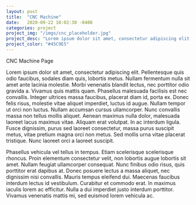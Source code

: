 ```yaml
---
layout: post
title:  "CNC Machine"
date:   2020-09-22 10:02:30 -0400
categories: project
project_img: "/imgs/cnc_placeholder.jpg"
project_desc: "Lorem ipsum dolor sit amet, consectetur adipiscing elit. Ut dolor metus, molestie ac quam vitae, vulputate congue felis. Etiam dictum neque ante, ac efficitur sapien commodo non. Quisque et venenatis risus, non interdum dui."
project_color: "#45C9E5"
---
```


CNC Machine Page

Lorem ipsum dolor sit amet, consectetur adipiscing elit. Pellentesque quis odio faucibus, sodales diam quis, lobortis metus. Nullam fermentum nulla sit amet ante lacinia molestie. Morbi venenatis blandit lectus, nec porttitor odio gravida a. Vivamus quis mattis quam. Phasellus malesuada facilisis est nec convallis. Integer ultrices massa faucibus, placerat diam id, porta ex. Donec felis risus, molestie vitae aliquet imperdiet, luctus id augue. Nullam tempor ut orci non luctus. Nullam accumsan cursus ullamcorper. Nunc convallis massa non tellus mollis aliquet. Aenean maximus nulla dolor, malesuada laoreet lacus maximus vitae. Aliquam erat volutpat. In ac interdum ligula. Fusce dignissim, purus sed laoreet consectetur, massa purus suscipit metus, vitae pretium magna orci non metus. Sed mollis urna vitae placerat tristique. Nunc laoreet orci a laoreet suscipit.

Phasellus vehicula vel tellus in tempus. Etiam scelerisque scelerisque rhoncus. Proin elementum consectetur velit, non lobortis augue lobortis sit amet. Nullam feugiat ullamcorper consequat. Nunc finibus odio risus, quis porttitor erat dapibus at. Donec posuere lectus a massa aliquet, nec dignissim nisi convallis. Mauris tempus eleifend dui. Maecenas faucibus interdum lectus id vestibulum. Curabitur et commodo erat. In maximus iaculis lorem ac efficitur. Nulla a dui imperdiet justo interdum porttitor. Vivamus venenatis mattis mi, sed euismod lorem vehicula ac. 